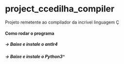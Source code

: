 # project_ccedilha_compiler
Projeto remetente ao compilador da incrível linguagem Ç

#### Como rodar o programa
##### -> Baixe e instale o antlr4
##### -> Baixe e instale o Python3^

